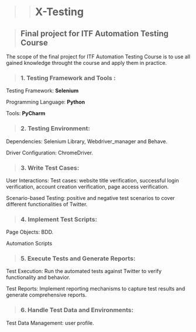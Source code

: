 >># X-Testing

>## Final project for ITF Automation Testing Course
</p>
</p>
The scope of the final project for ITF Automation Testing Course is to use all gained knowledge throught the course and apply them in practice.
<p>
  </p>
 
>### 1. Testing Framework and Tools :
<p>Testing Framework: <strong>Selenium</strong>
  <p>
<p>Programming Language: <strong>Python</strong> 
  </p>
<p>Tools: <strong>PyCharm</strong>
</p>

>### 2. Testing Environment:
<p>Dependencies: Selenium Library, Webdriver_manager and Behave.
  <p>
  <p>Driver Configuration: ChromeDriver.
<p>

>### 3. Write Test Cases:
<p>User Interactions: Test cases: website title verification, successful login verification, account creation verification, page access verification.
  </p>
<p>Scenario-based Testing: positive and negative test scenarios to cover different functionalities of Twitter.
</p>

>### 4. Implement Test Scripts:
<p>Page Objects: BDD.
  </p>
<p>Automation Scripts
</p>

>### 5. Execute Tests and Generate Reports:
<p>Test Execution: Run the automated tests against Twitter to verify functionality and behavior.
  </p>
  <p>Test Reports: Implement reporting mechanisms to capture test results and generate comprehensive reports.
</p>

>### 6. Handle Test Data and Environments:
<p>Test Data Management: user profile.

